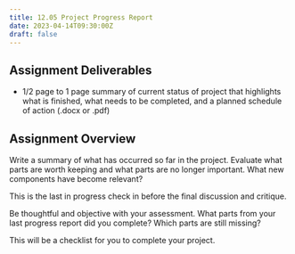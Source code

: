 ```yaml
---
title: 12.05 Project Progress Report
date: 2023-04-14T09:30:00Z
draft: false
---
```


## Assignment Deliverables

- 1/2 page to 1 page summary of current status of project that highlights what is finished, what needs to be completed, and a planned schedule of action (.docx or .pdf)

## Assignment Overview

Write a summary of what has occurred so far in the project. Evaluate what parts are worth keeping and what parts are no longer important. What new components have become relevant?

This is the last in progress check in before the final discussion and critique.

Be thoughtful and objective with your assessment. What parts from your last progress report did you complete? Which parts are still missing?

This will be a checklist for you to complete your project.
